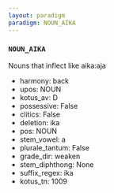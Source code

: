 ```yaml
---
layout: paradigm
paradigm: NOUN_AIKA
---
```

### ` NOUN_AIKA `

Nouns that inflect like aika:aja
* harmony: back
* upos: NOUN
* kotus_av: D
* possessive: False
* clitics: False
* deletion: ika
* pos: NOUN
* stem_vowel: a
* plurale_tantum: False
* grade_dir: weaken
* stem_diphthong: None
* suffix_regex: ika
* kotus_tn: 1009
